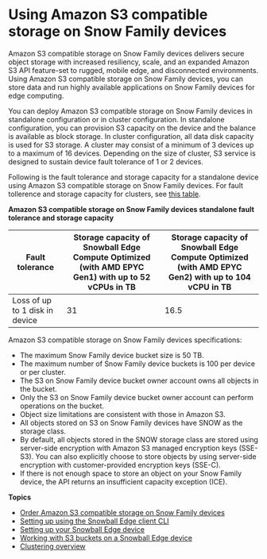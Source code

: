 # Using Amazon S3 compatible storage on Snow Family devices<a name="s3compatible-on-snow"></a>

Amazon S3 compatible storage on Snow Family devices delivers secure object storage with increased resiliency, scale, and an expanded Amazon S3 API feature\-set to rugged, mobile edge, and disconnected environments\. Using Amazon S3 compatible storage on Snow Family devices, you can store data and run highly available applications on Snow Family devices for edge computing\.

You can deploy Amazon S3 compatible storage on Snow Family devices in standalone configuration or in cluster configuration\. In standalone configuration, you can provision S3 capacity on the device and the balance is available as block storage\. In cluster configuration, all data disk capacity is used for S3 storage\. A cluster may consist of a minimum of 3 devices up to a maximum of 16 devices\. Depending on the size of cluster, S3 service is designed to sustain device fault tolerance of 1 or 2 devices\. 

Following is the fault tolerance and storage capacity for a standalone device using Amazon S3 compatible storage on Snow Family devices\. For fault tollerence and storage capacity for clusters, see [this table](ClusterOverview.md#cluster-table)\.


**Amazon S3 compatible storage on Snow Family devices standalone fault tolerance and storage capacity**  

| Fault tolerance | Storage capacity of Snowball Edge Compute Optimized \(with AMD EPYC Gen1\) with up to 52 vCPUs in TB | Storage capacity of Snowball Edge Compute Optimized \(with AMD EPYC Gen2\) with up to 104 vCPU in TB | 
| --- | --- | --- | 
|  Loss of up to 1 disk in device  |  31  |  16\.5  | 

Amazon S3 compatible storage on Snow Family devices specifications:
+ The maximum Snow Family device bucket size is 50 TB\.
+ The maximum number of Snow Family device buckets is 100 per device or per cluster\.
+ The S3 on Snow Family device bucket owner account owns all objects in the bucket\.
+ Only the S3 on Snow Family device bucket owner account can perform operations on the bucket\.
+ Object size limitations are consistent with those in Amazon S3\.
+ All objects stored on S3 on Snow Family devices have SNOW as the storage class\.
+ By default, all objects stored in the SNOW storage class are stored using server\-side encryption with Amazon S3 managed encryption keys \(SSE\-S3\)\. You can also explicitly choose to store objects by using server\-side encryption with customer\-provided encryption keys \(SSE\-C\)\.
+ If there is not enough space to store an object on your Snow Family device, the API returns an insufficient capacity exception \(ICE\)\.

**Topics**
+ [Order Amazon S3 compatible storage on Snow Family devices](s3-edge-snow-order-device.md)
+ [Setting up using the Snowball Edge client CLI](s3-edge-snow-setting-up.md)
+ [Setting up your Snowball Edge device](s3-edge-snow-setup.md)
+ [Working with S3 buckets on a Snowball Edge device](working-s3-snow-buckets.md)
+ [Clustering overview](ClusterOverview.md)